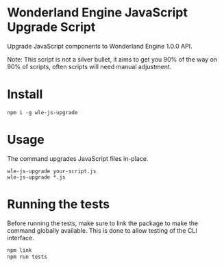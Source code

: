 # Wonderland Engine JavaScript Upgrade Script

Upgrade JavaScript components to Wonderland Engine 1.0.0 API.

Note: This script is not a silver bullet, it aims to get you 90% of the
way on 90% of scripts, often scripts will need manual adjustment.

# Install

```
npm i -g wle-js-upgrade
```

# Usage

The command upgrades JavaScript files in-place.
```
wle-js-upgrade your-script.js
wle-js-upgrade *.js
```

# Running the tests

Before running the tests, make sure to link the package to make the
command globally available. This is done to allow testing of the
CLI interface.

```sh
npm link
npm run tests
```
